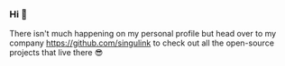 ### Hi 👋

There isn't much happening on my personal profile but head over to my company https://github.com/singulink to check out all the open-source projects that live there 😎
